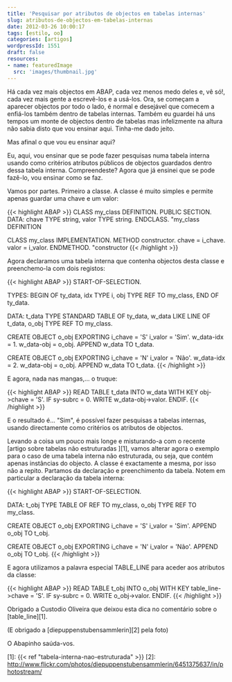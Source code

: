 ```yaml
---
title: 'Pesquisar por atributos de objectos em tabelas internas'
slug: atributos-de-objectos-em-tabelas-internas
date: 2012-03-26 10:00:17
tags: [estilo, oo]
categories: [artigos]
wordpressId: 1551
draft: false
resources:
- name: featuredImage
  src: 'images/thumbnail.jpg'
---
```

Há cada vez mais objectos em ABAP, cada vez menos medo deles e, vê só!, cada vez mais gente a escrevê-los e a usá-los. Ora, se começam a aparecer objectos por todo o lado, é normal e desejável que comecem a enfiá-los também dentro de tabelas internas. Também eu guardei há uns tempos um monte de objectos dentro de tabelas mas infelizmente na altura não sabia disto que vou ensinar aqui. Tinha-me dado jeito.

Mas afinal o que vou eu ensinar aqui?

<!--more-->

Eu, aqui, vou ensinar que se pode fazer pesquisas numa tabela interna usando como critérios atributos públicos de objectos guardados dentro dessa tabela interna. Compreendeste? Agora que já ensinei que se pode fazê-lo, vou ensinar como se faz.

Vamos por partes. Primeiro a classe. A classe é muito simples e permite apenas guardar uma chave e um valor:


{{< highlight ABAP >}}
CLASS my_class DEFINITION.
  PUBLIC SECTION.
    DATA: chave TYPE string,
          valor TYPE string.
ENDCLASS.                    "my_class DEFINITION

CLASS my_class IMPLEMENTATION.
  METHOD constructor.
    chave = i_chave.
    valor = i_valor.
  ENDMETHOD.                    "constructor
{{< /highlight >}}

Agora declaramos uma tabela interna que contenha objectos desta classe e preenchemo-la com dois registos:


{{< highlight ABAP >}}
START-OF-SELECTION.

  TYPES: BEGIN OF ty_data,
           idx TYPE i,
           obj TYPE REF TO my_class,
         END OF ty_data.

  DATA: t_data TYPE STANDARD TABLE OF ty_data,
        w_data LIKE LINE OF t_data,
        o_obj TYPE REF TO my_class.

  CREATE OBJECT o_obj
    EXPORTING
      i_chave = 'S'
      i_valor = 'Sim'.
  w_data-idx = 1.
  w_data-obj = o_obj.
  APPEND w_data TO t_data.

  CREATE OBJECT o_obj
    EXPORTING
      i_chave = 'N'
      i_valor = 'Não'.
  w_data-idx = 2.
  w_data-obj = o_obj.
  APPEND w_data TO t_data.
{{< /highlight >}}

E agora, nada nas mangas,... o truque:


{{< highlight ABAP >}}
  READ TABLE t_data INTO w_data WITH KEY obj->chave = 'S'.
  IF sy-subrc = 0.
    WRITE w_data-obj->valor.
  ENDIF.
{{< /highlight >}}

E o resultado é... "Sim", é possível fazer pesquisas a tabelas internas, usando directamente como critérios os atributos de objectos.

Levando a coisa um pouco mais longe e misturando-a com o recente [artigo sobre tabelas não estruturadas ][1], vamos alterar agora o exemplo para o caso de uma tabela interna não estruturada, ou seja, que contém apenas instâncias do objecto. A classe é exactamente a mesma, por isso não a repito. Partamos da declaração e preenchimento da tabela. Notem em particular a declaração da tabela interna:


{{< highlight ABAP >}}
START-OF-SELECTION.

  DATA: t_obj TYPE TABLE OF REF TO my_class,
        o_obj TYPE REF TO my_class.

  CREATE OBJECT o_obj
    EXPORTING
      i_chave = 'S'
      i_valor = 'Sim'.
  APPEND o_obj TO t_obj.

  CREATE OBJECT o_obj
    EXPORTING
      i_chave = 'N'
      i_valor = 'Não'.
  APPEND o_obj TO t_obj.
{{< /highlight >}}

E agora utilizamos a palavra especial TABLE_LINE para aceder aos atributos da classe:


{{< highlight ABAP >}}
  READ TABLE t_obj INTO o_obj WITH KEY table_line->chave = 'S'.
  IF sy-subrc = 0.
    WRITE o_obj->valor.
  ENDIF.
{{< /highlight >}}

Obrigado a Custodio Oliveira que deixou esta dica no comentário sobre o [table_line][1].

(E obrigado a [diepuppenstubensammlerin][2] pela foto)

O Abapinho saúda-vos.

   [1]: {{< ref "tabela-interna-nao-estruturada" >}}
   [2]: http://www.flickr.com/photos/diepuppenstubensammlerin/6451375637/in/photostream/
